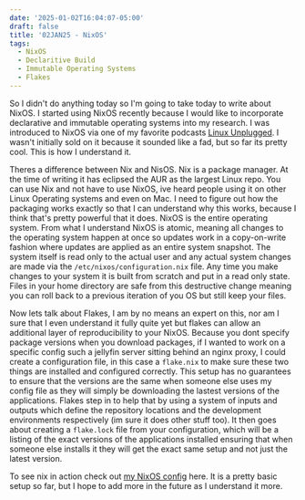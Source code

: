 ```yaml
---
date: '2025-01-02T16:04:07-05:00'
draft: false
title: '02JAN25 - NixOS'
tags:
  - NixOS
  - Declaritive Build
  - Immutable Operating Systems
  - Flakes
---
```


So I didn't do anything today so I'm going to take today to write about NixOS. I started using NixOS recently because I would like to incorporate declarative and immutable operating systems into my research. I was introduced to NixOS via one of my favorite podcasts [Linux Unplugged](https://linuxunplugged.com/). I wasn't initially sold on it because it sounded like a fad, but so far its pretty cool. This is how I understand it. 


Theres a difference between Nix and NisOS. Nix is a package manager. At the time of writing it has eclipsed the AUR as the largest Linux repo. You can use Nix and not have to use NixOS, ive heard people using it on other Linux Operating systems and even on Mac. I need to figure out how the packaging works exactly so that I can understand why this works, because I think that's pretty powerful that it does. NixOS is the entire operating system. From what I understand NixOS is atomic, meaning all changes to the operating system happen at once so updates work in a copy-on-write fashion where updates are applied as an entire system snapshot. The system itself is read only to the actual user and any actual system changes are made via the `/etc/nixos/configuration.nix` file. Any time you make changes to  your system it is built from scratch and put in a read only state. Files in your home directory are safe from this destructive change meaning you can roll back to a previous iteration of you OS but still keep your files. 


Now lets talk about Flakes, I am by no means an expert on this, nor am I sure that I even understand it fully quite yet but flakes can allow an additional layer of reproducibility to your NixOS. Because you dont specify package versions when you download packages, if I wanted to work on a specific config such a jellyfin server sitting behind an nginx proxy, I could create a configuration file, in this case a `flake.nix` to make sure these two things are installed and configured correctly. This setup has no guarantees to ensure that the versions are the same when someone else uses my config file as they will simply be downloading the lastest versions of the applications. Flakes step in to help that by using a system of inputs and outputs which  define the repository locations and the development environments respectively (im sure it does other stuff too). It then goes about creating a `flake.lock` file from your configuration, which will be a listing of the exact versions of the applications installed ensuring that when someone else installs it they will get the exact same setup and not just the latest version.   

To see nix in action check out [my NixOS config](https://github.com/adminprivileges/nixos) here. It is a pretty basic setup so far, but I hope to add more in the future as I understand it more. 
